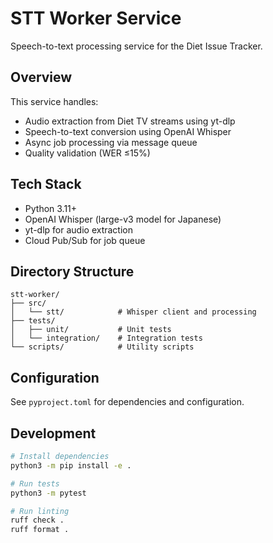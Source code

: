 # STT Worker Service

Speech-to-text processing service for the Diet Issue Tracker.

## Overview

This service handles:
- Audio extraction from Diet TV streams using yt-dlp
- Speech-to-text conversion using OpenAI Whisper
- Async job processing via message queue
- Quality validation (WER ≤15%)

## Tech Stack

- Python 3.11+
- OpenAI Whisper (large-v3 model for Japanese)
- yt-dlp for audio extraction
- Cloud Pub/Sub for job queue

## Directory Structure

```
stt-worker/
├── src/
│   └── stt/            # Whisper client and processing
├── tests/
│   ├── unit/           # Unit tests
│   └── integration/    # Integration tests
└── scripts/            # Utility scripts
```

## Configuration

See `pyproject.toml` for dependencies and configuration.

## Development

```bash
# Install dependencies
python3 -m pip install -e .

# Run tests
python3 -m pytest

# Run linting
ruff check .
ruff format .
```